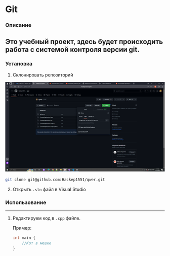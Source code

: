 # Git 

### **Описание**


Это учебный проект, здесь будет происходить работа с системой контроля версии git. 
---

### **Установка**


1. Склонировать репозиторий 

![png](https://github.com/Hackep1551/git/blob/master/ssh.png)

```bash
git clone git@github.com:Hackep1551/qwer.git
```
2. Открыть  `.sln` файл в Visual Studio

### Использование
---
1. Редактируем код в `.cpp` файле.

    Пример:

    ```cpp
    int main {
        //Кот в мешке 
    }
    ```
